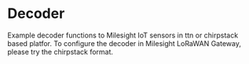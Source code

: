# Decoder
Example decoder functions to Milesight IoT sensors in ttn or chirpstack based platfor.
To configure the decoder in Milesight LoRaWAN Gateway, please try the chirpstack format.
